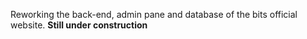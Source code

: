 Reworking the back-end, admin pane and database of the bits official website.
**Still under construction**
